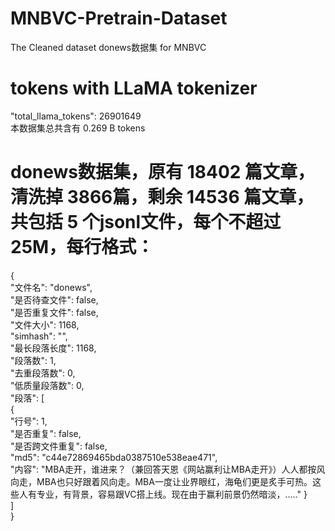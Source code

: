 # MNBVC-Pretrain-Dataset
The Cleaned dataset donews数据集 for MNBVC

# tokens with LLaMA tokenizer
"total_llama_tokens": 26901649<br>
本数据集总共含有 0.269 B tokens<br>

# donews数据集，原有 18402 篇文章，清洗掉 3866篇，剩余 14536 篇文章，共包括 5 个jsonl文件，每个不超过 25M，每行格式：
{<br>
  "文件名": "donews", <br>
  "是否待查文件": false, <br>
  "是否重复文件": false, <br>
  "文件大小": 1168, <br>
  "simhash": "", <br>
  "最长段落长度": 1168, <br>
  "段落数": 1, <br>
  "去重段落数": 0,<br>
  "低质量段落数": 0, <br>
  "段落": [<br>
    {<br>
      "行号": 1, <br>
      "是否重复": false, <br>
      "是否跨文件重复": false, <br>
      "md5": "c44e72869465bda0387510e538eae471", <br>
      "内容": "MBA走开，谁进来？（兼回答天恩《网站赢利让MBA走开》）人人都按风向走，MBA也只好跟着风向走。MBA一度让业界眼红，海龟们更是炙手可热。这些人有专业，有背景，容易跟VC搭上线。现在由于赢利前景仍然暗淡，....."
    }<br>
  ]<br>
}<br>
